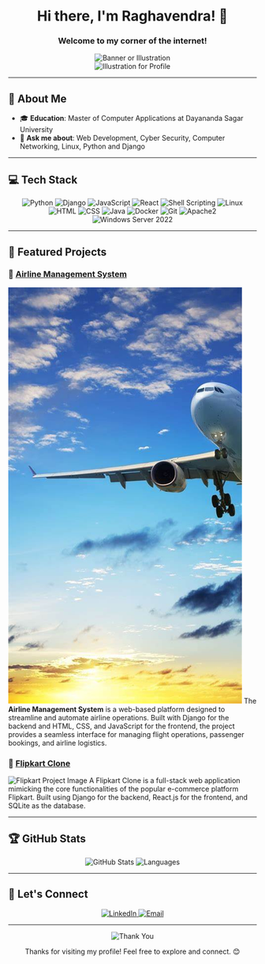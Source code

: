 <h1 align="center">Hi there, I'm Raghavendra! 👋</h1>
<h3 align="center">Welcome to my corner of the internet!</h3>

<div align="center">
    <img src="https://github.com/rockraghumnv//blob/main/path-to-your-image.png" alt="Banner or Illustration" width="600"/>
    <br/>
    <img src="https://source.unsplash.com/1200x400/?technology,development" alt="Illustration for Profile" width="600"/>
</div>

---

## 🌟 About Me
- 🎓 **Education**: Master of Computer Applications at Dayananda Sagar University
- 💬 **Ask me about**: Web Development, Cyber Security, Computer Networking, Linux, Python and Django

---

## 💻 **Tech Stack**

<div align="center">
    <img src="https://img.shields.io/badge/python-%233776AB.svg?style=for-the-badge&logo=python&logoColor=white" alt="Python"/>
    <img src="https://img.shields.io/badge/django-%23092E20.svg?style=for-the-badge&logo=django&logoColor=white" alt="Django"/>
    <img src="https://img.shields.io/badge/javascript-%23F7DF1E.svg?style=for-the-badge&logo=javascript&logoColor=black" alt="JavaScript"/>
    <img src="https://img.shields.io/badge/react-%2361DAFB.svg?style=for-the-badge&logo=react&logoColor=black" alt="React"/>
    <img src="https://img.shields.io/badge/shell_script-%23121011.svg?style=for-the-badge&logo=gnu-bash&logoColor=white" alt="Shell Scripting"/>
    <img src="https://img.shields.io/badge/linux-%23FCC624.svg?style=for-the-badge&logo=linux&logoColor=black" alt="Linux"/>
    <img src="https://img.shields.io/badge/html-%23E34F26.svg?style=for-the-badge&logo=html5&logoColor=white" alt="HTML"/>
    <img src="https://img.shields.io/badge/css-%231572B6.svg?style=for-the-badge&logo=css3&logoColor=white" alt="CSS"/>
    <img src="https://img.shields.io/badge/java-%23ED8B00.svg?style=for-the-badge&logo=java&logoColor=white" alt="Java"/>
    <img src="https://img.shields.io/badge/docker-%232496ED.svg?style=for-the-badge&logo=docker&logoColor=white" alt="Docker"/>
    <img src="https://img.shields.io/badge/git-%23F05033.svg?style=for-the-badge&logo=git&logoColor=white" alt="Git"/>
    <img src="https://img.shields.io/badge/apache2-%23D22128.svg?style=for-the-badge&logo=apache&logoColor=white" alt="Apache2"/>
    <img src="https://img.shields.io/badge/windows_server_2022-%230078D6.svg?style=for-the-badge&logo=windows&logoColor=white" alt="Windows Server 2022"/>
</div>

---

## 📂 Featured Projects

### 🚀 [Airline Management System](https://github.com/rockraghumnv/airline)
![Airline Project Image](https://github.com/rockraghumnv/airline/blob/main/airline.jpeg)
The **Airline Management System** is a web-based platform designed to streamline and automate airline operations. Built with Django for the backend and HTML, CSS, and JavaScript for the frontend, the project provides a seamless interface for managing flight operations, passenger bookings, and airline logistics.

### 🌌 [Flipkart Clone](https://github.com/rockraghumnv/Flipkart_clone)
![Flipkart Project Image](https://github.com/[your-username]/[repo-name]/blob/main/path-to-your-image.png)
A Flipkart Clone is a full-stack web application mimicking the core functionalities of the popular e-commerce platform Flipkart. Built using Django for the backend, React.js for the frontend, and SQLite as the database.

---

## 🏆 GitHub Stats

<div align="center">
    <img src="https://github-readme-stats.vercel.app/api?username=rockraghumnv&show_icons=true&theme=radical" alt="GitHub Stats" width="400"/>
    <img src="https://github-readme-stats.vercel.app/api/top-langs/?username=rockraghumnv&layout=compact&theme=radical" alt="Languages" width="400"/>
</div>

---

## 🤝 Let's Connect

<div align="center">
    <a href="https://www.linkedin.com/in/raghavendra-manvi-375458222/" target="_blank">
        <img src="https://img.shields.io/badge/LinkedIn-blue?style=for-the-badge&logo=linkedin&logoColor=white" alt="LinkedIn"/>
    </a>
    <a href="mailto:manviraghu357@gmail.com" target="_blank">
        <img src="https://img.shields.io/badge/Email-red?style=for-the-badge&logo=gmail&logoColor=white" alt="Email"/>
    </a>
</div>

---

<div align="center">
    <img src="https://raw.githubusercontent.com/rockraghumnv/profile-gifs/main/thank-you.gif" alt="Thank You" width="400"/>
    <p>Thanks for visiting my profile! Feel free to explore and connect. 😊</p>
</div>

